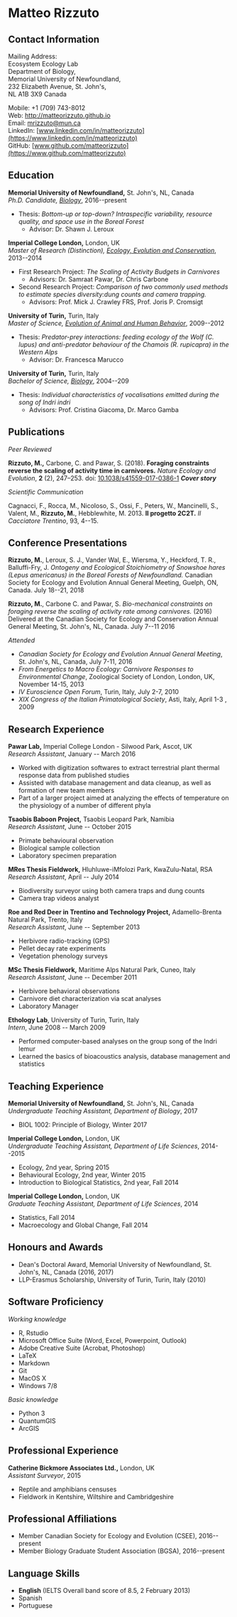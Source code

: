 Matteo Rizzuto
===============

Contact Information
-------------------
Mailing Address:<br/>
Ecosystem Ecology Lab<br/>
Department of Biology,<br/>
Memorial University of Newfoundland,<br/>
232 Elizabeth Avenue, St. John's,<br/>
NL A1B 3X9
Canada

Mobile: +1 (709) 743-8012<br/>
Web: http://matteorizzuto.github.io<br/>
Email: [mrizzuto@mun.ca](mrizzuto@mun.ca)<br/>
LinkedIn: [www.linkedin.com/in/matteorizzuto](https://www.linkedin.com/in/matteorizzuto)<br/>
GitHub: [www.github.com/matteorizzuto](https://www.github.com/matteorizzuto)

Education
---------

**Memorial University of Newfoundland,** St. John's, NL, Canada<br/>
*Ph.D. Candidate, [Biology](http://www.mun.ca/biology)*,  2016--present

* Thesis: _Bottom-up or top-down? Intraspecific variability, resource quality, and space use in the Boreal Forest_
  - Advisor: Dr. Shawn J. Leroux

**Imperial College London,** London, UK<br/>
*Master of Research (Distinction), [Ecology, Evolution and Conservation](https://www.imperial.ac.uk/study/pg/life-sciences/ecology-evolution-conservation/)*,
2013--2014

* First Research Project: _The Scaling of Activity Budgets in Carnivores_
  - Advisors: Dr. Samraat Pawar, Dr. Chris Carbone
* Second Research Project: _Comparison of two commonly used methods to estimate species diversity:dung counts and camera trapping._
  - Advisors: Prof. Mick J. Crawley FRS, Prof. Joris P. Cromsigt

**University of Turin,** Turin, Italy<br/>
*Master of Science, [Evolution of Animal and Human Behavior](http://naturali.campusnet.unito.it/do/home.pl/View?doc=HomePageLM_ECAU.html)*,
2009--2012

* Thesis: _Predator-prey interactions: feeding ecology of the Wolf (C. lupus) and anti-predator behaviour of the Chamois (R. rupicapra) in the Western Alps_
  - Advisor: Dr. Francesca Marucco

**University of Turin,** Turin, Italy<br/>
*Bachelor of Science, [Biology](http://biologia.campusnet.unito.it/do/home.pl)*,
2004--209

* Thesis: _Individual characteristics of vocalisations emitted during the song of Indri indri_
  - Advisors: Prof. Cristina Giacoma, Dr. Marco Gamba

Publications
------------
_Peer Reviewed_

**Rizzuto, M.,** Carbone, C. and Pawar, S. (2018). **Foraging constraints
reverse the scaling of activity time in carnivores.** _Nature Ecology and
Evolution_, **2** (2), 247–253. doi:
[10.1038/s41559-017-0386-1](10.1038/s41559-017-0386-1) **_Cover story_**


_Scientific Communication_

Cagnacci, F., Rocca, M., Nicoloso, S., Ossi, F., Peters, W., Mancinelli, S.,
Valent, M., **Rizzuto, M.**, Hebblewhite, M. 2013. **Il progetto 2C2T.** _Il
Cacciatore Trentino_, 93, 4--15.


Conference Presentations
------------------------
**Rizzuto, M.**, Leroux, S. J., Vander Wal, E., Wiersma, Y., Heckford, T. R., Balluffi-Fry, J. _Ontogeny and Ecological Stoichiometry of Snowshoe hares (Lepus americanus) in the Boreal Forests of Newfoundland._ Canadian Society for Ecology and Evolution Annual General Meeting, Guelph, ON, Canada. July 18--21, 2018

**Rizzuto, M.**, Carbone C. and Pawar, S. *Bio-mechanical constraints on
foraging reverse the scaling of activity rate among carnivores.* (2016)
Delivered at the Canadian Society for Ecology and Conservation Annual General Meeting, St. John's, NL, Canada. July 7--11 2016

_Attended_

* _Canadian Society for Ecology and Evolution Annual General Meeting_, St. John's, NL, Canada, July 7-11, 2016
* _From Energetics to Macro Ecology: Carnivore Responses to Environmental Change_, Zoological Society of London, London, UK, November 14-15, 2013
* _IV Euroscience Open Forum_, Turin, Italy, July 2-7, 2010
* _XIX Congress of the Italian Primatological Society_, Asti, Italy, April 1-3 , 2009


Research Experience
-------------------

**Pawar Lab,** Imperial College London - Silwood Park, Ascot, UK<br/>
_Research Assistant_, January -- March 2016

* Worked with digitization softwares to extract terrestrial plant thermal response data from published studies
* Assisted with database management and data cleanup, as well as formation of new team members
* Part of a larger project aimed at analyzing the effects of temperature on the physiology of a number of different phyla

**Tsaobis Baboon Project,** Tsaobis Leopard Park, Namibia<br/>
_Research Assistant_, June -- October 2015

* Primate behavioural observation
* Biological sample collection
* Laboratory specimen preparation

**MRes Thesis Fieldwork,** Hluhluwe-iMfolozi Park, KwaZulu-Natal, RSA<br/>
_Research Assistant_, April -- July 2014

* Biodiversity surveyor using both camera traps and dung counts
* Camera trap videos analyst

**Roe and Red Deer in Trentino and Technology Project,** Adamello-Brenta Natural Park, Trento, Italy<br/>
_Research Assistant_, June -- September 2013

* Herbivore radio-tracking (GPS)
* Pellet decay rate experiments
* Vegetation phenology surveys

**MSc Thesis Fieldwork,** Maritime Alps Natural Park, Cuneo, Italy<br/>
_Research Assistant_, June -- December 2011

* Herbivore behavioral observations
* Carnivore diet characterization via scat analyses
* Laboratory Manager

**Ethology Lab**, University of Turin, Turin, Italy<br/>
_Intern_, June 2008 -- March 2009

* Performed computer-based analyses on the group song of the Indri lemur
* Learned the basics of bioacoustics analysis, database management and statistics


Teaching Experience
-------------------
**Memorial University of Newfoundland,** St. John's, NL, Canada<br/>
*Undergraduate Teaching Assistant, Department of Biology*, 2017

* BIOL 1002: Principle of Biology, Winter 2017

**Imperial College London,** London, UK<br/>
*Undergraduate Teaching Assistant, Department of Life Sciences*, 2014--2015

* Ecology, 2nd year, Spring 2015
* Behavioural Ecology, 2nd year, Winter 2015
* Introduction to Biological Statistics, 2nd year, Fall 2014

**Imperial College London,** London, UK<br/>
*Graduate Teaching Assistant, Department of Life Sciences*, 2014

* Statistics, Fall 2014
* Macroecology and Global Change, Fall 2014


Honours and Awards
------------------
* Dean's Doctoral Award, Memorial University of Newfoundland, St. John's, NL, Canada (2016, 2017)
* LLP-Erasmus Scholarship, University of Turin, Turin, Italy (2010)


Software Proficiency
----------------------

*Working knowledge*

* R, Rstudio
* Microsoft Office Suite (Word, Excel, Powerpoint, Outlook)
* Adobe Creative Suite (Acrobat, Photoshop)
* LaTeX
* Markdown
* Git
* MacOS X
* Windows 7/8

*Basic knowledge*

* Python 3
* QuantumGIS
* ArcGIS

Professional Experience
-----------------------
**Catherine Bickmore Associates Ltd.,** London, UK<br/>
*Assistant Surveyor*, 2015

* Reptile and amphibians censuses
* Fieldwork in Kentshire, Wiltshire and Cambridgeshire

Professional Affiliations
-------------------------
* Member Canadian Society for Ecology and Evolution (CSEE), 2016--present
* Member Biology Graduate Student Association (BGSA), 2016--present

Language Skills
---------------
* **English** (IELTS Overall band score of 8.5, 2 February 2013)
* Spanish
* Portuguese
